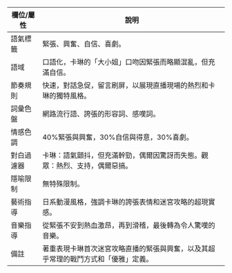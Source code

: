 | 欄位/屬性 | 說明 |
|---|---|
| 語氣標籤 | 緊張、興奮、自信、喜劇。 |
| 語域 | 口語化，卡琳的「大小姐」口吻因緊張而略顯混亂，但充滿自信。 |
| 節奏規則 | 快速，對話急促，留言刷屏，以展現直播現場的熱烈和卡琳的獨特風格。 |
| 詞彙色盤 | 網路流行語、誇張的形容詞、感嘆詞。 |
| 情感色調 | 40%緊張與興奮，30%自信與得意，30%喜劇。 |
| 對白過濾器 | 卡琳：語氣顫抖，但充滿幹勁，偶爾因驚訝而失態。觀眾：熱烈、支持，偶爾惡搞。 |
| 隱喻限制 | 無特殊限制。 |
| 藝術指導 | 日系動漫風格，強調卡琳的誇張表情和迷宮攻略的超現實感。 |
| 音樂指導 | 從緊張不安到熱血激昂，再到滑稽，最後轉為令人驚嘆的音樂。 |
| 備註 | 著重表現卡琳首次迷宮攻略直播的緊張與興奮，以及其超乎常理的戰鬥方式和「優雅」定義。 |
